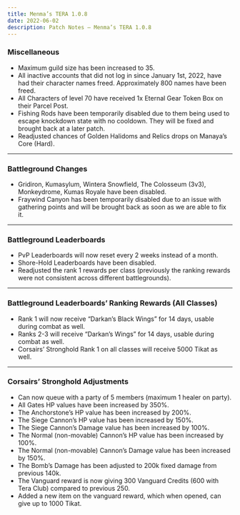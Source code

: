 ```yaml
---
title: Menma’s TERA 1.0.8
date: 2022-06-02   
description: Patch Notes – Menma’s TERA 1.0.8
---
```


### Miscellaneous
- Maximum guild size has been increased to 35.
- All inactive accounts that did not log in since January 1st, 2022, have had their character names freed. Approximately 800 names have been freed.
- All Characters of level 70 have received 1x Eternal Gear Token Box on their Parcel Post.
- Fishing Rods have been temporarily disabled due to them being used to escape knockdown state with no cooldown. They will be fixed and brought back at a later patch.
- Readjusted chances of Golden Halidoms and Relics drops on Manaya’s Core (Hard).

<hr/>

### Battleground Changes
- Gridiron, Kumasylum, Wintera Snowfield, The Colosseum (3v3), Monkeydrome, Kumas Royale have been disabled.
- Fraywind Canyon has been temporarily disabled due to an issue with gathering points and will be brought back as soon as we are able to fix it.
        
<hr/>

### Battleground Leaderboards
- PvP Leaderboards will now reset every 2 weeks instead of a month.
- Shore-Hold Leaderboards have been disabled.
- Readjusted the rank 1 rewards per class (previously the ranking rewards were not consistent across different battlegrounds).

<hr/>

### Battleground Leaderboards’ Ranking Rewards (All Classes)
- Rank 1 will now receive “Darkan’s Black Wings” for 14 days, usable during combat as well.
- Ranks 2-3 will receive “Darkan’s Wings” for 14 days, usable during combat as well.
- Corsairs’ Stronghold Rank 1 on all classes will receive 5000 Tikat as well.

<hr/>

### Corsairs’ Stronghold Adjustments

- Can now queue with a party of 5 members (maximum 1 healer on party).
- All Gates HP values have been increased by 350%.
- The Anchorstone’s HP value has been increased by 200%.
- The Siege Cannon’s HP value has been increased by 150%.
- The Siege Cannon’s Damage value has been increased by 100%.
- The Normal (non-movable) Cannon’s HP value has been increased by 100%.
- The Normal (non-movable) Cannon’s Damage value has been increased by 150%.
- The Bomb’s Damage has been adjusted to 200k fixed damage from previous 140k.
- The Vanguard reward is now giving 300 Vanguard Credits (600 with Tera Club) compared to previous 250.
- Added a new item on the vanguard reward, which when opened, can give up to 1000 Tikat.